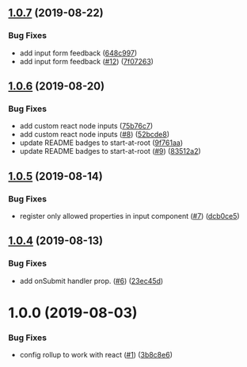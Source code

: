 ## [1.0.7](https://github.com/jlison/react-breeze-form/compare/v1.0.6...v1.0.7) (2019-08-22)


### Bug Fixes

* add input form feedback ([648c997](https://github.com/jlison/react-breeze-form/commit/648c997))
* add input form feedback ([#12](https://github.com/jlison/react-breeze-form/issues/12)) ([7f07263](https://github.com/jlison/react-breeze-form/commit/7f07263))

## [1.0.6](https://github.com/jlison/react-breeze-form/compare/v1.0.5...v1.0.6) (2019-08-20)


### Bug Fixes

* add custom react node inputs ([75b76c7](https://github.com/jlison/react-breeze-form/commit/75b76c7))
* add custom react node inputs ([#8](https://github.com/jlison/react-breeze-form/issues/8)) ([52bcde8](https://github.com/jlison/react-breeze-form/commit/52bcde8))
* update README badges to start-at-root ([9f761aa](https://github.com/jlison/react-breeze-form/commit/9f761aa))
* update README badges to start-at-root ([#9](https://github.com/jlison/react-breeze-form/issues/9)) ([83512a2](https://github.com/jlison/react-breeze-form/commit/83512a2))

## [1.0.5](https://github.com/jlison/react-breeze-form/compare/v1.0.4...v1.0.5) (2019-08-14)


### Bug Fixes

* register only allowed properties in input component ([#7](https://github.com/jlison/react-breeze-form/issues/7)) ([dcb0ce5](https://github.com/jlison/react-breeze-form/commit/dcb0ce5))

## [1.0.4](https://github.com/jlison/react-breeze-form/compare/v1.0.3...v1.0.4) (2019-08-13)


### Bug Fixes

* add onSubmit handler prop. ([#6](https://github.com/jlison/react-breeze-form/issues/6)) ([23ec45d](https://github.com/jlison/react-breeze-form/commit/23ec45d))

# 1.0.0 (2019-08-03)

### Bug Fixes

- config rollup to work with react
  ([#1](https://github.com/jlison/react-breeze-form/issues/1))
  ([3b8c8e6](https://github.com/jlison/react-breeze-form/commit/3b8c8e6))
